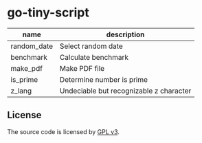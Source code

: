 # go-tiny-script

|name|description|
|---|---|
|random_date|Select random date|
|benchmark|Calculate benchmark|
|make_pdf|Make PDF file|
|is_prime|Determine number is prime|
|z_lang|Undeciable but recognizable z character|

## License

The source code is licensed by [GPL v3](https://choosealicense.com/licenses/gpl-3.0/).
